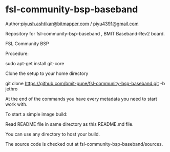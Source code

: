 # fsl-community-bsp-baseband
Author:piyush.ashtikar@bitmapper.com / piyu4391@gmail.com

Repository for fsl-community-bsp-baseband , BMIT Baseband-Rev2 board.

FSL Community BSP

Procedure:

sudo apt-get install git-core

Clone the setup to your home directory

git clone https://github.com/bmit-pune/fsl-community-bsp-baseband.git -b jethro

At the end of the commands you have every metadata you need to start work with.

To start a simple image build:

Read README file in same directory as this README.md file.

You can use any directory to host your build.

The source code is checked out at fsl-community-bsp-baseband/sources.

